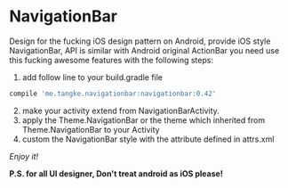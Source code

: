 # NavigationBar
Design for the fucking iOS design pattern on Android, provide iOS style NavigationBar, API is similar with Android original ActionBar
you need use this fucking awesome features with the following steps:

1. add follow line to your build.gradle file

```groovy
compile 'me.tangke.navigationbar:navigationbar:0.42'
```
2. make your activity extend from NavigationBarActivity.
3. apply the Theme.NavigationBar or the theme which inherited from Theme.NavigationBar to your Activity
4. custom the NavigationBar style with the attribute defined in attrs.xml

*Enjoy it!*

**P.S. for all UI designer, Don't treat android as iOS please!** 
